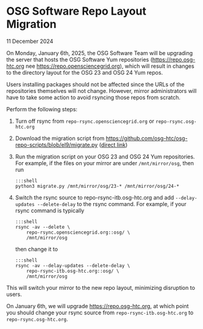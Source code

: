 OSG Software Repo Layout Migration
==================================

11 December 2024

On Monday, January 6th, 2025, the OSG Software Team will be upgrading the server that hosts the OSG Software Yum repositories
(<https://repo.osg-htc.org> nee <https://repo.opensciencegrid.org>),
which will result in changes to the directory layout for the OSG 23 and OSG 24 Yum repos.

Users installing packages should not be affected since the URLs of the repositories themselves will not change.
However, mirror administrators will have to take some action to avoid rsyncing those repos from scratch.

Perform the following steps:

1.  Turn off rsync from `repo-rsync.opensciencegrid.org` or `repo-rsync.osg-htc.org`

2.  Download the migration script from <https://github.com/osg-htc/osg-repo-scripts/blob/el9/migrate.py>
    ([direct link](https://raw.githubusercontent.com/osg-htc/osg-repo-scripts/refs/heads/el9/migrate.py))

3.  Run the migration script on your OSG 23 and OSG 24 Yum repositories.
    For example, if the files on your mirror are under `/mnt/mirror/osg`, then run

        :::shell
        python3 migrate.py /mnt/mirror/osg/23-* /mnt/mirror/osg/24-*

4.  Switch the rsync source to repo-rsync-itb.osg-htc.org and add `--delay-updates --delete-delay` to the rsync command.
    For example, if your rsync command is typically

        :::shell
        rsync -av --delete \
            repo-rsync.opensciencegrid.org::osg/ \
            /mnt/mirror/osg

    then change it to

        :::shell
        rsync -av --delay-updates --delete-delay \
            repo-rsync-itb.osg-htc.org::osg/ \
            /mnt/mirror/osg

This will switch your mirror to the new repo layout, minimizing disruption to users.

On January 6th, we will upgrade <https://repo.osg-htc.org>, at which point you should change your rsync source
from `repo-rsync-itb.osg-htc.org` to `repo-rsync.osg-htc.org`.

